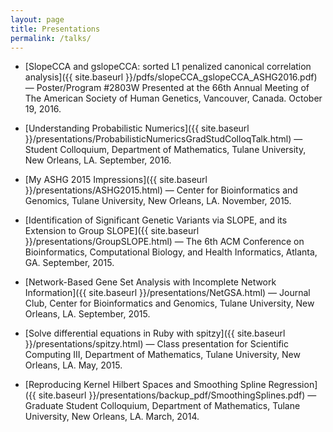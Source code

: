 ```yaml
---
layout: page
title: Presentations 
permalink: /talks/
---
```


* [SlopeCCA and gslopeCCA: sorted L1 penalized canonical correlation analysis]({{ site.baseurl }}/pdfs/slopeCCA_gslopeCCA_ASHG2016.pdf) &mdash; Poster/Program #2803W Presented at the 66th Annual Meeting of The American Society of Human Genetics, Vancouver, Canada. October 19, 2016.

* [Understanding Probabilistic Numerics]({{ site.baseurl }}/presentations/ProbabilisticNumericsGradStudColloqTalk.html) &mdash; Student Colloquium, Department of Mathematics, Tulane University, New Orleans, LA. September, 2016.

* [My ASHG 2015 Impressions]({{ site.baseurl }}/presentations/ASHG2015.html) &mdash; Center for Bioinformatics and Genomics, Tulane University, New Orleans, LA. November, 2015.

* [Identification of Significant Genetic Variants via SLOPE, and its Extension to Group SLOPE]({{ site.baseurl }}/presentations/GroupSLOPE.html) &mdash;  The 6th ACM Conference on Bioinformatics, Computational Biology, and Health Informatics, Atlanta, GA. September, 2015.

* [Network-Based Gene Set Analysis with Incomplete Network Information]({{ site.baseurl }}/presentations/NetGSA.html) &mdash; Journal Club, Center for Bioinformatics and Genomics, Tulane University, New Orleans, LA. September, 2015.

* [Solve differential equations in Ruby with spitzy]({{ site.baseurl }}/presentations/spitzy.html) &mdash; Class presentation for Scientific Computing III, Department of Mathematics, Tulane University, New Orleans, LA. May, 2015.

* [Reproducing Kernel Hilbert Spaces and Smoothing Spline Regression]({{ site.baseurl }}/presentations/backup_pdf/SmoothingSplines.pdf) &mdash; Graduate Student Colloquium, Department of Mathematics, Tulane University, New Orleans, LA. March, 2014.
